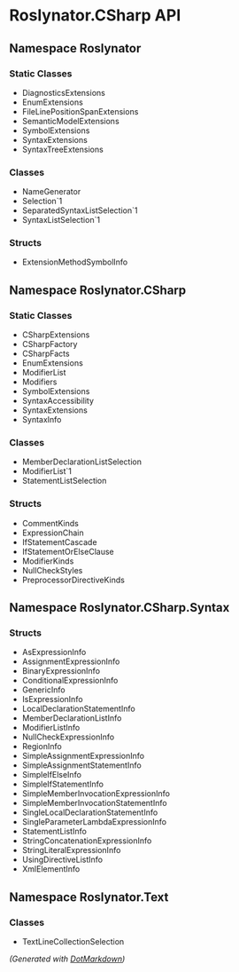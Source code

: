 # Roslynator\.CSharp API

## Namespace Roslynator

### Static Classes

* DiagnosticsExtensions
* EnumExtensions
* FileLinePositionSpanExtensions
* SemanticModelExtensions
* SymbolExtensions
* SyntaxExtensions
* SyntaxTreeExtensions

### Classes

* NameGenerator
* Selection\`1
* SeparatedSyntaxListSelection\`1
* SyntaxListSelection\`1

### Structs

* ExtensionMethodSymbolInfo

## Namespace Roslynator\.CSharp

### Static Classes

* CSharpExtensions
* CSharpFactory
* CSharpFacts
* EnumExtensions
* ModifierList
* Modifiers
* SymbolExtensions
* SyntaxAccessibility
* SyntaxExtensions
* SyntaxInfo

### Classes

* MemberDeclarationListSelection
* ModifierList\`1
* StatementListSelection

### Structs

* CommentKinds
* ExpressionChain
* IfStatementCascade
* IfStatementOrElseClause
* ModifierKinds
* NullCheckStyles
* PreprocessorDirectiveKinds

## Namespace Roslynator\.CSharp\.Syntax

### Structs

* AsExpressionInfo
* AssignmentExpressionInfo
* BinaryExpressionInfo
* ConditionalExpressionInfo
* GenericInfo
* IsExpressionInfo
* LocalDeclarationStatementInfo
* MemberDeclarationListInfo
* ModifierListInfo
* NullCheckExpressionInfo
* RegionInfo
* SimpleAssignmentExpressionInfo
* SimpleAssignmentStatementInfo
* SimpleIfElseInfo
* SimpleIfStatementInfo
* SimpleMemberInvocationExpressionInfo
* SimpleMemberInvocationStatementInfo
* SingleLocalDeclarationStatementInfo
* SingleParameterLambdaExpressionInfo
* StatementListInfo
* StringConcatenationExpressionInfo
* StringLiteralExpressionInfo
* UsingDirectiveListInfo
* XmlElementInfo

## Namespace Roslynator\.Text

### Classes

* TextLineCollectionSelection

*\(Generated with [DotMarkdown](http://github.com/JosefPihrt/DotMarkdown)\)*